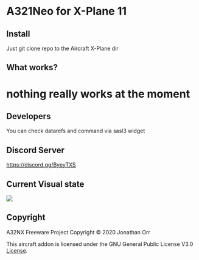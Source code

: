# A321Neo for X-Plane 11

## Install
Just git clone repo to the Aircraft X-Plane dir

## What works?
# **nothing really works at the moment**



## Developers

You can check datarefs and command via sasl3 widget


## Discord Server
https://discord.gg/ByeyTXS


## Current Visual state
![](https://cdn.discordapp.com/attachments/700005517900251166/700258576676945920/A321_-_2020-04-16_4.15.24_pm.png)

## Copyright

A32NX Freeware Project
Copyright © 2020 Jonathan Orr

This aircraft addon is licensed under the GNU General Public License V3.0 [License](LICENSE).
